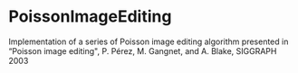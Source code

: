 # PoissonImageEditing
Implementation of a series of Poisson image editing algorithm presented in “Poisson image editing", P. Pérez, M. Gangnet, and A. Blake, SIGGRAPH 2003
